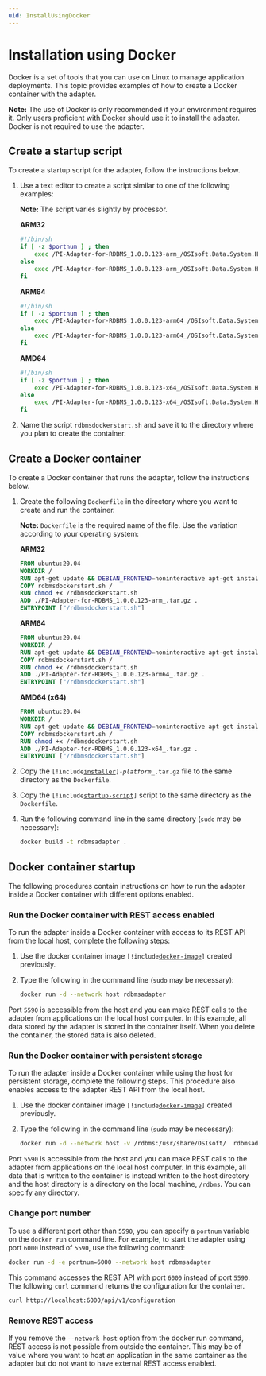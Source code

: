 ```yaml
---
uid: InstallUsingDocker
---
```


# Installation using Docker

Docker is a set of tools that you can use on Linux to manage application deployments. This topic provides examples of how to create a Docker container with the adapter.

**Note:** The use of Docker is only recommended if your environment requires it. Only users proficient with Docker should use it to install the adapter. Docker is not required to use the adapter.

## Create a startup script

To create a startup script for the adapter, follow the instructions below.

1. Use a text editor to create a script similar to one of the following examples:

    **Note:** The script varies slightly by processor.
    
    **ARM32**

    ```bash
    #!/bin/sh
    if [ -z $portnum ] ; then
        exec /PI-Adapter-for-RDBMS_1.0.0.123-arm_/OSIsoft.Data.System.Host
    else
        exec /PI-Adapter-for-RDBMS_1.0.0.123-arm_/OSIsoft.Data.System.Host --port:$portnum
    fi
    ```

    **ARM64**

    ```bash
    #!/bin/sh
    if [ -z $portnum ] ; then
        exec /PI-Adapter-for-RDBMS_1.0.0.123-arm64_/OSIsoft.Data.System.Host
    else
        exec /PI-Adapter-for-RDBMS_1.0.0.123-arm64_/OSIsoft.Data.System.Host --port:$portnum
    fi
    ```

    **AMD64**
            
    ```bash
    #!/bin/sh
    if [ -z $portnum ] ; then
        exec /PI-Adapter-for-RDBMS_1.0.0.123-x64_/OSIsoft.Data.System.Host
    else
        exec /PI-Adapter-for-RDBMS_1.0.0.123-x64_/OSIsoft.Data.System.Host --port:$portnum
    fi
    ```

2. Name the script `rdbmsdockerstart.sh` and save it to the directory where you plan to create the container.

## Create a Docker container

To create a Docker container that runs the adapter, follow the instructions below.

1. Create the following `Dockerfile` in the directory where you want to create and run the container.

    **Note:** `Dockerfile` is the required name of the file. Use the variation according to your operating system:

    **ARM32**
    
    ```dockerfile
    FROM ubuntu:20.04
    WORKDIR /
    RUN apt-get update && DEBIAN_FRONTEND=noninteractive apt-get install -y ca-certificates libicu66 libssl1.1 curl
    COPY rdbmsdockerstart.sh /
    RUN chmod +x /rdbmsdockerstart.sh
    ADD ./PI-Adapter-for-RDBMS_1.0.0.123-arm_.tar.gz .
    ENTRYPOINT ["/rdbmsdockerstart.sh"]
    ```

    **ARM64**

    ```dockerfile
    FROM ubuntu:20.04
    WORKDIR /
    RUN apt-get update && DEBIAN_FRONTEND=noninteractive apt-get install -y ca-certificates libicu66 libssl1.1 curl
    COPY rdbmsdockerstart.sh /
    RUN chmod +x /rdbmsdockerstart.sh
    ADD ./PI-Adapter-for-RDBMS_1.0.0.123-arm64_.tar.gz .
    ENTRYPOINT ["/rdbmsdockerstart.sh"]
    ```
    
	**AMD64 (x64)**

    ```dockerfile
    FROM ubuntu:20.04
    WORKDIR /
    RUN apt-get update && DEBIAN_FRONTEND=noninteractive apt-get install -y ca-certificates libicu66 libssl1.1 curl
    COPY rdbmsdockerstart.sh /
    RUN chmod +x /rdbmsdockerstart.sh
    ADD ./PI-Adapter-for-RDBMS_1.0.0.123-x64_.tar.gz .
    ENTRYPOINT ["/rdbmsdockerstart.sh"]
    ```

2. Copy the <code>[!include[installer](../_includes/inline/installer-name.md)]-<var>platform</var>_.tar.gz</code> file to the same directory as the `Dockerfile`.

3. Copy the <code>[!include[startup-script](../_includes/inline/startup-script.md)]</code> script to the same directory as the `Dockerfile`.

4. Run the following command line in the same directory (`sudo` may be necessary):

    ```bash
    docker build -t rdbmsadapter .
    ```

## Docker container startup

The following procedures contain instructions on how to run the adapter inside a Docker container with different options enabled.

### Run the Docker container with REST access enabled

To run the adapter inside a Docker container with access to its REST API from the local host, complete the following steps:

1. Use the docker container image <code>[!include[docker-image](../_includes/inline/docker-image.md)]</code> created previously.

2. Type the following in the command line (`sudo` may be necessary):

    ```bash
    docker run -d --network host rdbmsadapter
    ```

Port `5590` is accessible from the host and you can make REST calls to the adapter from applications on the local host computer. In this example, all data stored by the adapter is stored in the container itself. When you delete the container, the stored data is also deleted.

### Run the Docker container with persistent storage

To run the adapter inside a Docker container while using the host for persistent storage, complete the following steps. This procedure also enables access to the adapter REST API from the local host.

1. Use the docker container image <code>[!include[docker-image](../_includes/inline/docker-image.md)]</code> created previously.

2. Type the following in the command line (`sudo` may be necessary):

    ```bash
    docker run -d --network host -v /rdbms:/usr/share/OSIsoft/  rdbmsadapter
    ```

Port `5590` is accessible from the host and you can make REST calls to the adapter from applications on the local host computer. In this example, all data that is written to the container is instead written to the host directory and the host directory is a directory on the local machine, <!-- customize -->`/rdbms`. You can specify any directory.

### Change port number

To use a different port other than `5590`, you can specify a `portnum` variable on the `docker run` command line. For example, to start the adapter using port `6000` instead of `5590`, use the following command:

```bash
docker run -d -e portnum=6000 --network host rdbmsadapter
```

This command accesses the REST API with port `6000` instead of port `5590`. The following `curl` command returns the configuration for the container.

```bash
curl http://localhost:6000/api/v1/configuration
```

### Remove REST access

If you remove the `--network host` option from the docker run command, REST access is not possible from outside the container. This may be of value where you want to host an application in the same container as the adapter but do not want to have external REST access enabled.
